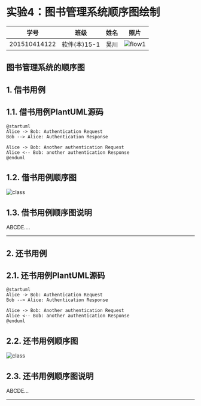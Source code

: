 # 实验4：图书管理系统顺序图绘制
|学号|班级|姓名|照片|
|:-------:|:-------------: | :----------:|:---:|
|201510414122|软件(本)15-1|吴川|![flow1](../myself.jpg)|

## 图书管理系统的顺序图

## 1. 借书用例
## 1.1. 借书用例PlantUML源码

``` sequence
@startuml
Alice -> Bob: Authentication Request
Bob --> Alice: Authentication Response

Alice -> Bob: Another authentication Request
Alice <-- Bob: another authentication Response
@enduml
```

## 1.2. 借书用例顺序图
![class](sequence1.png)

## 1.3. 借书用例顺序图说明
ABCDE....

***

## 2. 还书用例
## 2.1. 还书用例PlantUML源码

``` sequence
@startuml
Alice -> Bob: Authentication Request
Bob --> Alice: Authentication Response

Alice -> Bob: Another authentication Request
Alice <-- Bob: another authentication Response
@enduml
```

## 2.2. 还书用例顺序图
![class](sequence2.png)

## 2.3. 还书用例顺序图说明
ABCDE...
***
